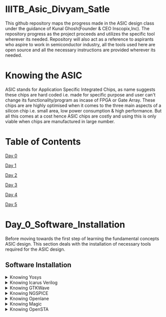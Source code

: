 
# IIITB_Asic_Divyam_Satle
This github repository maps the progress made in the ASIC design class under the guidance of Kunal Ghosh(Founder & CEO Inscopix,Inc). The repository progress as the project proceeds and utilizes the specific tool wherever its needed. Repository will also act as a reference to aspirants who aspire to work in semiconductor industry, all the tools used here are open source and all the necessary instructions are provided wherever its needed.
# Knowing the ASIC
ASIC stands for Application Specific Integrated Chips, as name suggests these chips are hard coded i.e. made for specific purpose and user can't change its functionality/program as incase of FPGA or Gate Array. These chips are are highly optimised when it comes to the three main aspects of a silicon chip i.e. small area, low power consumption & high performance. But all this comes at a cost hence ASIC chips are costly and using this is only viable when chips are manufactured in large number.
# Table of Contents
[Day 0](#day-0)

[Day 1](#day-1)

[Day 2](#day-2)

[Day 3](#day-3)

[Day 4](#day-4)

[Day 5](#day-5)

# Day_0_Software_Installation

Before moving towards the first step of learning the fundamental concepts ASIC design. This section deals with the installation of necessary tools required for the ASIC design.
## Software Installation

<details>
 <summary> Knowing Yosys </summary>

### Knowing Yosys
Yosys is a framework for Verilog RTL synthesis. It currently has extensive Verilog-2005 support and provides a basic set of synthesis algorithms for various application domains. Selected features and typical applications:

Process almost any synthesizable Verilog-2005 design
Converting Verilog to BLIF / EDIF/ BTOR / SMT-LIB / simple RTL Verilog / etc.
Built-in formal methods for checking properties and equivalence
Mapping to ASIC standard cell libraries (in Liberty File Format)
Mapping to Xilinx 7-Series and Lattice iCE40 and ECP5 FPGAs
Foundation and/or front-end for custom flows
Yosys can be adapted to perform any synthesis job by combining the existing passes (algorithms) using synthesis scripts and adding additional passes as needed by extending the Yosys C++ code base. Yosys also serves as backend for several tools that use formal methods to reason about designs, such as sby for SMT-solver-based formal property checking or mcy for evaluating the quality of testbenches with mutation coverage metrics. Yosys is free software licensed under the ISC license (a GPL compatible license that is similar in terms to the MIT license or the 2-clause BSD license)

**Steps to Install Yosys**
```
$ git clone https://github.com/YosysHQ/yosys.git
$ cd yosys-master 
$ sudo apt install make 
$ sudo apt-get install build-essential clang bison flex \
    libreadline-dev gawk tcl-dev libffi-dev git \
    graphviz xdot pkg-config python3 libboost-system-dev \
    libboost-python-dev libboost-filesystem-dev zlib1g-dev
$ make 
$ sudo make install
```
![Yosys](https://github.com/DSatle/IIITB_Asic/assets/140998466/5aa618d6-63f5-433d-abd4-949d61e06621)

</details>	
	
 <details>
 <summary> Knowing Icarus Verilog </summary>


### Knowing Icarus Verilog  
ICARUS VERILOG
Icarus Verilog is an implementation of the Verilog hardware description language compiler that generates netlists in the desired format (EDIF). It supports the 1995, 2001 and 2005 versions of the standard, portions of SystemVerilog, and some extensions.Icarus Verilog is released under the GNU General Public License, Icarus Verilog is free software. Icarus is composed of a Verilog compiler (including a Verilog preprocessor) with support for plug-in backends, and a virtual machine that simulates the design.

**Steps to install Verilog**<br>
```
sudo apt-get install iverilog
```
![Verilog](https://github.com/DSatle/IIITB_Asic/assets/140998466/f89e230b-0cd2-4994-9d6c-18daabe59356)

</details>	
	
 <details>
 <summary> Knowing GTKWave </summary>
### Knowing GTKWave
GTKWave is a fully featured GTK+ based wave viewer for Unix and Win32 which reads LXT, LXT2, VZT, FST, and GHW files as well as standard Verilog VCD/EVCD files and allows their viewing.

**Steps to install GTKWave**<br>
```
sudo apt update<br>
sudo apt install gtkwave
```
![Gtkwave](https://github.com/DSatle/IIITB_Asic/assets/140998466/4d457906-7133-4a3a-ab59-436683b3a1e7)

</details>	
	
 <details>
 <summary> Knowing NGSPICE </summary>

### Knowing NGSPICE
ngspice is the open source spice simulator for electric and electronic circuits comprising of JFETs, bipolar and MOS transistors, passive elements like R, L, or C, diodes, transmission lines and other devices, all interconnected in a netlist. Digital circuits are simulated as well, event driven and fast, from single gates to complex circuits. And you may enter the combination of both analog and digital as a mixed-signal circuit. ngspice offers a wealth of device models for active, passive, analog, and digital elements. Model parameters are provided by our collections, by the semiconductor device manufacturers, or from semiconductor foundries. The user can add their circuits as a netlist, and the output is one or more graphs of currents, voltages and other electrical quantities or is saved in a data file.

**Steps to install ngspice**

Download the tarball from https://sourceforge.net/projects/ngspice/files/ to a local directory and then follow the commands given below :
```
# Dependency for ngspice:
sudo apt-get install build-essential
sudo apt-get install libxaw7-dev

# ngspice installation:
tar -zxvf ngspice-40.tar.gz
cd ngspice-40
mkdir release
cd release
../configure  --with-x --with-readline=yes --disable-debug
make
sudo make install
```
</details>	
	
 <details>
 <summary> Knowing Openlane </summary>
	 
### Knowing Openlane
OpenLane is an automated RTL to GDSII flow based on several components including OpenROAD, Yosys, Magic, Netgen, CVC, SPEF-Extractor, KLayout and a number of custom scripts for design exploration and optimization. It also provides a number of custom scripts for design exploration and optimization. The flow performs all ASIC implementation steps from RTL all the way down to GDSII. Currently, it supports both A and B variants of the sky130 PDK, the C variant of the gf180mcu PDK, and instructions to add support for other (including proprietary) PDKs are documented. OpenLane abstracts the underlying open source utilities, and allows users to configure all their behavior with just a single configuration file.

**Steps to install Openlane**

Prior to the installation of the OpenLane install the dependencies and packages using the command shown below :
```
sudo apt-get update
sudo apt-get upgrade
sudo apt install -y build-essential python3 python3-venv python3-pip make git
```
Docker Installation :
```
sudo apt install apt-transport-https ca-certificates curl software-properties-common
curl -fsSL https://download.docker.com/linux/ubuntu/gpg | sudo gpg --dearmor -o /usr/share/keyrings/docker-archive-keyring.gpg

echo "deb [arch=amd64 signed-by=/usr/share/keyrings/docker-archive-keyring.gpg] https://download.docker.com/linux/ubuntu $(lsb_release -cs) stable" | sudo tee /etc/apt/sources.list.d/docker.list > /dev/null

sudo apt update
sudo apt install docker-ce docker-ce-cli containerd.io
sudo docker run hello-world

sudo groupadd docker
sudo usermod -aG docker $USER
sudo reboot 


# Check for installation
sudo docker run hello-world
```
</details>	
	
 <details>
 <summary> Knowing Magic </summary>

### Knowing Magic
Magic is an electronic design automation (EDA) layout tool for very-large-scale integration (VLSI) integrated circuit (IC) originally written by John Ousterhout and his graduate students at UC Berkeley. Work began on the project in February 1983. The main difference between Magic and other VLSI design tools is its use of "corner-stitched" geometry, in which all layout is represented as a stack of planes, and each plane consists entirely of "tiles" (rectangles). Magic is primarily famous for writing the scripting interpreter language Tcl.

**Steps to install magic**
```
sudo apt-get install m4
sudo apt-get install tcsh
sudo apt-get install csh
sudo apt-get install libx11-dev
sudo apt-get install tcl-dev tk-dev
sudo apt-get install libcairo2-dev
sudo apt-get install mesa-common-dev libglu1-mesa-dev
sudo apt-get install libncurses-dev
git clone https://github.com/RTimothyEdwards/magic
cd magic
./configure
make
sudo make install
```
</details>	
	
 <details>
 <summary> Knowing OpenSTA </summary>
	 
### Knowing OpenSTA
OpenSTA is a gate level static timing verifier. As a stand-alone executable it can be used to verify the timing of a design using standard file formats such as Verilog netlist, Liberty library, SDC timing constraints, SDF delay annotation and SPEF parasitics. OpenSTA uses a TCL command interpreter to read the design, specify timing constraints and print timing reports.

**Steps to install OpenSTA**
Prior to the installation of the OpenSTA install the dependencies using the command shown below :
```
sudo apt-get install cmake clang gcc tcl swig bison flex
```
After installing the dependencies use the following command to install OpenSTA:
```
git clone https://github.com/The-OpenROAD-Project/OpenSTA.git
cd OpenSTA
mkdir build
cd build
cmake ..
make
sudo make install
```

# Day_1 Introduction to Verilog design and Synthesis
## Terminologies 
### Simulator
A simulator is a software tool that can be used to check the functionality of a circuit design before it is implemented in hardware. It does this by simulating the behavior of the design in software, using a Hardware Description Language (HDL) such as Verilog or VHDL. RTL design is checked for adherence to the specifications by simulating the design. Simultor looks for the chnages on the input signals. Output of the simulator is a vcd file i.e. value change dump format.


### Design
Design is the actual verilog code or set of verilog codes which has the intended functionality to meeet with the required specifications. Design can be of different types like Behavioral, Structural, Data flow model. Here I have started with the behavioral design of a MUX.

#### Test Bench
Testbench is the setup to apply stimulus(test_vectors) to the design to check its functionality. Here I have uploaded the test bench for the for the MUX design.

![Test Bench](https://github.com/DSatle/IIITB_Asic/assets/140998466/6b56c270-7f7c-4d9d-b22c-135282fb41e8)


### Verilog based simulation flow
![Whole Process](https://github.com/DSatle/IIITB_Asic/assets/140998466/a8fd9846-658b-4893-b339-3daf3577d8d8)

## Github Cloning
### Steps to clone the github repository
First I made a new directory VSD, follow commands were used
```
mkdir VSD
cd VSD
mkdir VLSI
```
In VLSI directory I clonned the following github repository

https://github.com/kunalg123/sky130RTLDesignAndSynthesisWorkshop.git

![Kunalg123](https://github.com/DSatle/IIITB_Asic/assets/140998466/bca70601-be94-42e8-8f73-be2c9c3d5a78)

Following commands were used to clone the github repository
```
git clone https://github.com/kunalg123/sky130RTLDesignAndSynthesisWorkshop.git
````
Accessing the files 
After clonning the github repository here I accessed the content of the repository using the following commands
```
cd VSD
cd VLSI
cd sky130RTLDesignAndSynthesisWorkshop
cd verilog_files
```
![verilog files](https://github.com/DSatle/IIITB_Asic/assets/140998466/529fb477-4d1f-4aa6-89bf-4495946f29d7)

The verilog_model folder in \\wsl.localhost\Ubuntu\home\vsd\VLSI\sky130RTLDesignAndSynthesisWorkshop\my_lib. The verilog_files folder contains all the lab experiment verilog source files and corresponding testbench files needed to simulate the designs.

**Demostration of the Icarus Verilog and GTKWave**

To run the iverilog command the unbuntu should be in the same directory where verilog log files are presesnt this is done using the following commands
```
/home/vsd/VLSI/sky130RTLDesignAndSynthesisWorkshop/verilog_files
```
Now simulation of RTL design and test bench is done using the following commands
```
iverilog good_mux.v tb_good_mux.v 
```
![Screenshot (8)](https://github.com/DSatle/IIITB_Asic/assets/140998466/935509e1-6606-42b3-b070-96d48354e835)

The above command will compile and check for the syntax errors in both the design and testbench. Upon compiling successfully it will generate an executable file a.out.

Execute the a.out using the command ./a.out , resulting in the generation of a tb_good_mux.vcd file that captures changes in the input and output values. This vcd file is given as the input to the GTKWave to view the wave form. In GTKWave drag and drop the required input and output signals to view the waveform. Since the simulation is done for long amount of time use the zoom to fit option to view the entire waveform.

Commands to execute to view the waveform :
```
gtkwave tb_good_mux.vcd
```

![Screenshot (7)](https://github.com/DSatle/IIITB_Asic/assets/140998466/22053a27-982f-4fb0-9b55-b29b9347fe43)

**Descrpition of Verilog Code**

The verilog code can be viewed using the following commands
```
gedit good_mux.v
```
The above code opens the verilog code for 2x1 MUX writen in behavioral pattern.

![Mux Design](https://github.com/DSatle/IIITB_Asic/assets/140998466/e6cfa22b-3539-464d-a3c8-52fde1575e02)

```
gedit tb_good_mux.v
```
The above code opens the verilog code for test bench of 2x1 MUX writen in behavioral pattern.

![MUX test bench](https://github.com/DSatle/IIITB_Asic/assets/140998466/3606496c-9185-41d2-86ad-cd2dd0666183)

**Process of Synthesis i.e RTL(Verilog code to Netlist)**

**Terminologies**

**Synthesis**- Synthesis is the process that converts RTL into a technology-specific gate-level netlist, optimized for a set of pre-defined constraints.

**Netlist**- Netlist is the schematic or circuit equivalent of the RTL code. Netlist can be of various type based on its representation. A netlist can have elements like MUX, multiplier, adder, etc or it can be a gate level netlist where the given RTL code is implemented using gates the netlist shows the interconnection between gates.
Library- Library is the collection of all the standard cells needed to implement the given RTL logic thriugh a circuit. It consists of gates with various configutations 2,3,4 inputs or with different delay times.

**Introduction to the synthesizer**

Synthesizer is a tool used to convert the RTL from the netlist. Yosys is one such open source synthesizer. Yosys is provided with both the design and its corresponding .lib file, and its task is to generate the netlist. The netlist generated is a depiction of the input design provided to Yosys, contructed using the standard cells available in the .lib file. To validate the synthesis output, the netlist is verified in a manner analogous to how the RTL design is verified. This involves using the same testbench and stimulus set to confirm that the outcomes obtained from the netlist correspond to those acquired when using the RTL design. 

**Generating the netlist**

Here our synthesizer is Yosys, the following image shows the process and three command needed to generate the netlist using yosys

![Screenshot (12)](https://github.com/DSatle/IIITB_Asic/assets/140998466/1da95471-c269-4197-83fe-b23e0b6346a5)

The below picture describes the RTL design along with the netlist corresponding to it.

![Screenshot (16)](https://github.com/DSatle/IIITB_Asic/assets/140998466/ef1e161a-3ab0-4e5b-a885-f03337b3a4ea)


**Verifying the netlist**

Netlist verification is done to cross check whether the given netlist performs exactly in the same as the RTL design. The image shows the pictorial representation of verifying the netlist using the test bench.

![netlist_verification](https://github.com/DSatle/IIITB_Asic/assets/140998466/03daf290-81af-4b55-845a-413418911bd5)

**Need for slow gates in library**

**Setup Time**- The amount of time the data at the synchronous input must be stable before the active edge of the clock.

**Hold Time**- The amount of time the data at the synchronous input must be stable after the active edge of the clock.

![Setup and hold time](https://github.com/DSatle/IIITB_Asic/assets/140998466/da9e764a-aa58-4ee8-9b6b-872b7b609695)

Note- Both setup and hold time for the flipflops is specified in the librbary.

Invoking yosys
```
yosys
```
![Invoking Yosys](https://github.com/DSatle/IIITB_Asic/assets/140998466/8f3ac985-640b-4ef4-ae2f-b67c848ec92b)

Reading library

read_liberty /home/full directory where RTL code is present.

Reading Verilog code
read_verilog filename.v


Synthesize command 
```
synth -top filename
```
![Screenshot (19)](https://github.com/DSatle/IIITB_Asic/assets/140998466/9120c95a-c225-48da-83e4-27a8a8784576)

Abc command
```
abc_liberty -lib /home/file directory where library is present 
```
Show command
```
show
```

Note- In the coming we will see the 


![Setup and hold time](https://github.com/DSatle/IIITB_Asic/assets/140998466/5bd55f3f-5841-4b3b-bc76-5a19c047d900)

The below image explains why we need slower gates. In the image for proper functioning of the circuit data should reach DFFB well before(setup time) the next clock pulse arrives. And DFFB should hold this value for some amount of time (Hold time) so that it can be carry forward the value to next element of the circuit.

![Setup   Hold Time (2)](https://github.com/DSatle/IIITB_Asic/assets/140998466/38a6ba79-82c3-47b4-bdf2-dcfd878912b0)

Hence we need fast cells to meet the required performance and we need cells that work slow to meet HOLD.

**

## Day_2 Timing libs, hierarchial vs flat synthesis & efficient flop coding styles

**Introduction to timing.libs**

Library Name- Sky130

tt- Stands for typical process

025C- Temparature 

1V80- Indicates the voltage

Three important parameters

Process- Variations due to fabrication, due to human error every time it cannot be exactly made same

Voltage- Change in voltage results n change in behaviour of circuit.

Temperature- Semiconductors are highly sensitive to temparature.

Cells- Basic entity used to make a circuit like gates flipflops.

Command for getting library

![Command SS for getting library code](https://github.com/DSatle/IIITB_Asic/assets/140998466/b2779e85-b79f-4f25-a11f-2a356e741407)

Library details

![Lib img-1](https://github.com/DSatle/IIITB_Asic/assets/140998466/3dc45fe8-d031-4f7b-8461-fbf239921f2f)

![Lib img 2](https://github.com/DSatle/IIITB_Asic/assets/140998466/ecbe1e1f-4d23-4736-9bcd-1aae0b197762)


**Hierarchial vs Float synthesis**
File showing difference between and gates

![Screenshot (43)](https://github.com/DSatle/IIITB_Asic/assets/140998466/38507182-c6a5-4338-83ba-7e2c00f7f8dc)

Behavioral code of AND gate

![AND behavioral](https://github.com/DSatle/IIITB_Asic/assets/140998466/7f903ac5-ee3f-431e-99f3-cbe486f242ae)

Searching two input gate in library

![a211o search bar](https://github.com/DSatle/IIITB_Asic/assets/140998466/c07282e2-3ef7-4c7e-aa44-d615ad26da1b)

Searching three input gate in library


![a21110 search bar](https://github.com/DSatle/IIITB_Asic/assets/140998466/d50f8d5f-497f-4139-9297-7d68d33cdba1)

Verilog Code for multiple module 

![veri code mm](https://github.com/DSatle/IIITB_Asic/assets/140998466/655dcbd2-028a-4a12-ae10-ec56972b81c4)

Multiple module command for synthesis and netlist generation

![gedit multipl](https://github.com/DSatle/IIITB_Asic/assets/140998466/cb1fce1c-9ee1-4489-9222-f9ae5446a629)

![Invoking Yosys (2)](https://github.com/DSatle/IIITB_Asic/assets/140998466/5c473bf2-0a39-41c1-8778-0371c6eb0d2b)

![Syth](https://github.com/DSatle/IIITB_Asic/assets/140998466/59ba8959-6f8e-4cee-93e6-b257ce582fda)


Multiple module hierarchy 

![Multiple modules hier](https://github.com/DSatle/IIITB_Asic/assets/140998466/2930e3e1-f8d3-479d-892c-eb50b513e854)

Multiple module netlist 

![Multiple module net list](https://github.com/DSatle/IIITB_Asic/assets/140998466/0a8afab8-b4f2-4017-b86c-e65057f8c6ac)

Flattned Library file

![Flattened netlist](https://github.com/DSatle/IIITB_Asic/assets/140998466/9e824050-528e-41c7-b2c3-c1aafa7fb95a)

Flattned netlist

![Flattened netlist](https://github.com/DSatle/IIITB_Asic/assets/140998466/88611a0c-2e29-4bde-8129-9037a027a0e2)

Submodule AND gate

![Submodule AND gate](https://github.com/DSatle/IIITB_Asic/assets/140998466/f5bcc556-8ec3-466a-bf49-5699f3d45b3a)

**Various Flop Coding Styles and optimization**
Sync reset flipflop code

![sync dff](https://github.com/DSatle/IIITB_Asic/assets/140998466/eb408ac2-028d-4c61-90a1-31957128f822)

Simulation


![sync dff](https://github.com/DSatle/IIITB_Asic/assets/140998466/265f6f50-bbd7-4541-a156-f5e4f71c08cd)

Netlist 

![sync reset dff](https://github.com/DSatle/IIITB_Asic/assets/140998466/e8a63d53-4750-4853-ab08-ec4ab83ee63f)


Async reset flipflop code

![async reset](https://github.com/DSatle/IIITB_Asic/assets/140998466/975382c0-e708-412e-8775-78ad5e11459f)



Simulation

![gtkwave sync dff](https://github.com/DSatle/IIITB_Asic/assets/140998466/9fe90191-8576-4c65-8d72-c8b5e8173db1)

Netlist 

![dff async set](https://github.com/DSatle/IIITB_Asic/assets/140998466/99c5b49f-0611-467b-a603-9b45171afa0a)


Sync & Async flipflop code 

![Sync   async dff](https://github.com/DSatle/IIITB_Asic/assets/140998466/835d1285-2ce8-402c-b632-64082baa1f07)

**Interesting Optimisation**

Add image from phone here


## Day_3 Combinational and sequential optimizations

**Introduction to optimizations**
**Combinational Logic Optimisation**
* Seqeezing the logic to get the most optimised design
* Optimised Design is better interms of area & Power savings
There are two ways to do this
1. Constant Propagation
2. Boolean Logic optimisation
**Constant Propagation**
Below constant 0 helped to reduce the circuit hence termed as constant propagation
```
D3 ch1 I1
```
**Boolean Logic optimisation**
```
D3 ch1 I2
```

Example-1 
```
![opt_check](https://github.com/DSatle/IIITB_Asic/assets/140998466/be9fc551-6139-44af-af6a-6e3f5e822e9c)
```
Example-2
```
![opt_check2](https://github.com/DSatle/IIITB_Asic/assets/140998466/b3e10411-6050-4edf-85bb-e086c9615435)
```
Example-3
```
![opt_check3](https://github.com/DSatle/IIITB_Asic/assets/140998466/e89e0305-e0f9-4da7-a114-dec823bd2cb5)
```
Example-4
```
![ex-4](https://github.com/DSatle/IIITB_Asic/assets/140998466/8a8f74d9-5ac9-4ba3-bc89-4d32563e06c9)
```
Example-5 
Here there is multiple modules present so we will try to check whether those module are being used or not by using following commands:

```
yosys:read_liberty -lib ../lib/sky130_fd_sc_hd__tt_025C_1v80.lib 
yosys:read_verilog multiple_module_opt2.v
yosys:synth -top multiple_module_opt2
yosys:abc -liberty ../lib/sky130_fd_sc_hd__tt_025C_1v80.lib 
yosys:flatten
yosys:opt_clean -purge
yosys:show
```
```
module sub_module(input a , input b , output y);
	assign y = a & b;
endmodule

module multiple_module_opt2(input a , input b , input c , input d , output y);
	wire n1,n2,n3;
	sub_module U1 (.a(a) , .b(1'b0) , .y(n1));
	sub_module U2 (.a(b), .b(c) , .y(n2));
	sub_module U3 (.a(n2), .b(d) , .y(n3));
	sub_module U4 (.a(n3), .b(n1) , .y(y));
endmodule
```
Before Flatten
![ex-5 bf](https://github.com/DSatle/IIITB_Asic/assets/140998466/0a78d50f-f911-48a9-b5db-2dc8486dea66)
After Flatten

![ex-5 af](https://github.com/DSatle/IIITB_Asic/assets/140998466/d40b7a04-5234-4466-84c4-d50c4ace62c8)

**Example -6
```
	module sub_module1(input a , input b , output y);
	 assign y = a & b;
	endmodule

	module sub_module2(input a , input b , output y);
	 assign y = a^b;
	endmodule

	module multiple_module_opt(input a , input b , input c , input d , output y);
	wire n1,n2,n3;
	sub_module1 U1 (.a(a) , .b(1'b1) , .y(n1));
	sub_module2 U2 (.a(n1), .b(1'b0) , .y(n2));
	sub_module2 U3 (.a(b), .b(d) , .y(n3));

	assign y = c | (b & n1); 
	endmodule
```
![ex-6 bf](https://github.com/DSatle/IIITB_Asic/assets/140998466/0391d03a-c647-412d-9ec3-6efdce739909)

![ex-6 af](https://github.com/DSatle/IIITB_Asic/assets/140998466/68105603-d788-4e05-a43b-1104f3cec255)


**Sequential Logic optimizations**
1. Sequential logic optimisations(basic)
2. Advanced
   2.1 State Optimisation
   2.2 Retiming
   2.3 Sequential Logic Clonning(Floor plan aware synthesis)
**State Optimisation**
Below figure show the concept of Sequential Constant
```
D3 ch1 I3
```
**Clonning**- Done when doing a physical aware synthesis

Below image shows concept of clonning 

```
D3 ch1 I4
```

When distance between A to B & A to C is very large & we have positive slack for A, we introduce more than one unit of A, this reduces the timing delay caused due to large distance.

**Retiming**

Below image shows the concept of retiming.
Assumption clock to Q delay & setup time zero. Effectively we will be able to clock at 200Mhz. After retiming is done circuit can be clocked at 250Mhz, making it faster.
```
D3 ch1 I4
```
Example-1 

![dff 1 netlist](https://github.com/DSatle/IIITB_Asic/assets/140998466/0b0c170b-a0c8-4abe-bfde-390ecbfac855)

![dff 1 no  of cells](https://github.com/DSatle/IIITB_Asic/assets/140998466/a5bb4995-7b33-44ee-a935-710e1391f466)

Example-2 

![dff 2 netlist](https://github.com/DSatle/IIITB_Asic/assets/140998466/fdf8b316-fdc3-49e1-bce0-22b248c6b2d1)

![dff 2 no  of cells](https://github.com/DSatle/IIITB_Asic/assets/140998466/e5d1f8f1-0cdf-40f2-ae6b-d3fcdff9bd96)

Example-3

![dff 3 no  of cells](https://github.com/DSatle/IIITB_Asic/assets/140998466/95f2a7a5-60f7-4aab-9355-aacd1694cee0)

![dff3 no  of cells](https://github.com/DSatle/IIITB_Asic/assets/140998466/dbb16953-4924-4bb4-a76a-acaa35171a14)

Example-4 

![dff ex-4 nl](https://github.com/DSatle/IIITB_Asic/assets/140998466/b84a1691-a178-4960-ac67-9b588dfcec61)

Example-5

![dff ex-5 nl](https://github.com/DSatle/IIITB_Asic/assets/140998466/555c151e-cbc3-42ff-a724-ec480df10c26)

**Sequential optimisation of unused output**
**Counter**

![netlist counter](https://github.com/DSatle/IIITB_Asic/assets/140998466/ceeb9b89-fc04-43d8-a54c-276e6a69f00a)

![IO Signals counter](https://github.com/DSatle/IIITB_Asic/assets/140998466/d9c911f0-b19d-4d58-b8a4-c8cec1c92310)

![counter cell counts](https://github.com/DSatle/IIITB_Asic/assets/140998466/86e2e474-6e2b-4171-8725-ec1dc2382ee7)

**Updated Counter**
![netlist counter2](https://github.com/DSatle/IIITB_Asic/assets/140998466/01452f60-b131-4b61-86d0-88c143c717b5)

![counter 2 IO signals](https://github.com/DSatle/IIITB_Asic/assets/140998466/cf694cce-de69-446d-b03f-e2efea7ff59e)

![counter2 cells](https://github.com/DSatle/IIITB_Asic/assets/140998466/61b640de-44c0-4cdd-823b-d460701ae7b9)

## Day_4 GLS, blocking and non-blocking and Synthesis-Simulation mismatch

**GLS, Synthesis-Simulation mismatch and blocking/nonblocking statements**

**What is GLS- Gate Level Simulation?**

GLS is generating the simulation output by running test bench with netlist file generated from synthesis as design under test. Netlist is logically same as RTL code, therefore, same test bench can be used for it.

**Why GLS?**

We perform this to verify logical correctness of the design after synthesizing it. Also ensuring the timing of the design is met.

Below picture gives an insight of the procedure. Here while using iverilog, we also include gate level verilog models to generate GLS simulation.

![GLS model timing conditon](https://github.com/DSatle/IIITB_Asic/assets/140998466/d9315151-6525-44eb-97b8-8fc3500a47c9)

**Synthesis Simulation Mismatch**

There are three main reasons for Synthesis Simulation Mismatch:

* Missing sensitivity list in always block
* Blocking vs Non-Blocking Assignments
* Non standard Verilog coding
  
**Missing sensitivity list in always block:**

If the consider - Example-2, we can see the only sel is mentioned in the sensitivity list. During the simulation, the waveforms will resemble a latched output but the simulation of netlist will not infer this as the synthesizer will only look at the statements with in the procedural block and not the sensitivity list.

As the synthesizer doen't look for sensitivity list and it looks only for the statements in procedural block, it infers correct circuit and if we simulate the netlist code, there will be a synthesis simulation mismatch.

To avoid the synthesis and simulation mismatch. It is very important to check the behaviour of the circuit first and then match it with the expected output seen in simulation and make sure there are no synthesis and simulation mismatches. This is why we use GLS.

**Blocking vs Non-Blocking Assignments:**

Blocking statements execute the statemetns in the order they are written inside the always block. Non-Blocking statements execute all the RHS and once always block is entered, the values are assigned to LHS. This will give mismatch as sometimes, improper use of blocking statements can create latches. Get to see at Example4


**Labs on GLS and Synthesis-Simulation Mismatch**

**Example-1** 

There is no mismatch in this example as the netlist simulation and rtl simulation waveform are similar only
```
module ternary_operator_mux (input i0 , input i1 , input sel , output y);
	assign y = sel?i1:i0;
endmodule
```
**Simulation**

![GTKWave terniary mux](https://github.com/DSatle/IIITB_Asic/assets/140998466/f94a62c3-abf2-49b1-b1ff-f99d7e837794)

**Synthesis**

![terniary mux netlist](https://github.com/DSatle/IIITB_Asic/assets/140998466/b1261108-e52d-463b-8391-7ba769056aa0)

**Netlist Simulation**

![terniary netlist gtkwave](https://github.com/DSatle/IIITB_Asic/assets/140998466/220675f5-4c0b-479f-80f0-61ba1fc92300)

**Command for netlist verification**

![netlist verify code](https://github.com/DSatle/IIITB_Asic/assets/140998466/8bf7e134-5c63-4a5d-866a-c4b840663da3)


**Example-2**
```
module bad_mux (input i0 , input i1 , input sel , output reg y);
	always @ (sel)
	begin
		if(sel)
			y <= i1;
		else 
			y <= i0;
	end
endmodule
```
**Simulation**

![bad mux gtkwave](https://github.com/DSatle/IIITB_Asic/assets/140998466/c2b99647-766b-49ac-b323-13762a865927)

**Synthesis**

![bad mux netlist](https://github.com/DSatle/IIITB_Asic/assets/140998466/7f8ccaab-a5b9-4a50-a237-a4fd4bc2e655)

**Netlist Simulation**

![bbb](https://github.com/DSatle/IIITB_Asic/assets/140998466/e71ae49d-11ff-44d0-87ca-00888658a877)


**Mismatch**
Here the first image is showing mismatch because waveform was only changing only when select was changing where as in the second one it is corrected by the synthesizer.

![bad mux gtkwave](https://github.com/DSatle/IIITB_Asic/assets/140998466/2275d668-fd1c-4b6a-af76-63687817598b)

![bbb](https://github.com/DSatle/IIITB_Asic/assets/140998466/86a7de48-11d6-4a08-a165-581f4385fe2c)

**Command to get netlist**

![command to get bad bad with netlist](https://github.com/DSatle/IIITB_Asic/assets/140998466/5d4a2d1c-1d33-471c-86c8-709945ac0bd9)


**Example-3**
```
module good_mux (input i0 , input i1 , input sel , output reg y);
	always @ (*)
	begin
		if(sel)
			y <= i1;
		else 
			y <= i0;
	end
endmodule

```
**Simulation**

![good mux following](https://github.com/DSatle/IIITB_Asic/assets/140998466/035b0046-4c63-4cc8-87ca-83330a5fbc23)

**Synthesis**

![good mux following](https://github.com/DSatle/IIITB_Asic/assets/140998466/2b1be7cc-0e80-4714-9c8b-7c87891e5979)

**Netlist Simulation**

![netlist gm](https://github.com/DSatle/IIITB_Asic/assets/140998466/b05cb837-abf7-4204-863c-dceec8ab4484)


**Labs on synth-sim mismatch for blocking statement**
Here in the below example  the output is depending on the past value of x which is dependednt on a and b and it appears like a flop.
```
module blocking_caveat (input a , input b , input  c, output reg d); 
reg x;
always @ (*)
	begin
	d = x & c;
	x = a | b;
end
endmodule

```
```
D4 ch3 I1
```
**Simulation**

![gtkwave blocking caveat](https://github.com/DSatle/IIITB_Asic/assets/140998466/81cad32e-e80c-49aa-b0f2-cf3cc4c30c5a)

**Synthesis**

![netlist blocking caveat](https://github.com/DSatle/IIITB_Asic/assets/140998466/3914bdad-98b1-4275-b65e-2e3eda727f06)

**Cell Stats**

![cell stats blocking caveat](https://github.com/DSatle/IIITB_Asic/assets/140998466/683b4f11-89b5-4883-8882-7bb630b04b2f)

**Signal Info**

![signal info blocking caveat](https://github.com/DSatle/IIITB_Asic/assets/140998466/afb87746-4205-452d-84a7-0286f33fb3d4)

**Netlist Verification**

![mnmn](https://github.com/DSatle/IIITB_Asic/assets/140998466/b81d3524-416c-45f9-85cd-49fca4af29e2)



## Day_5 If,case, for loop and for generate
**If & Case constructs**

The construct if is mainly used to create priority logic. In a nested if else construct, the conditions are given priority from top to bottom. Only if the condition is satisfied, if statement is executed and the compiler comes out of the block. If condition fails, it checks for next condition and so on as shown below.
Syntx of If is shown below
```
if (<condition 1>)
begin
-----------
-----------
end
else if (<condition 2>)
begin
-----------
-----------
end
else if (<condition 3>)
.
.
.

```

**Dangers due to If**

If use a bad coding style i.e, using incomplete if else constructs will infer a latch. We definetly don't require an unwanted latch in a combinational circuit. When an incomplete construct is used, if all the conditions are failed, the input is latched to the output and hence we don't get desired output unless we need a latch.
The below image shows dangers with warning in red
```
D5 ch1 I1
```
**Case Construct**

In case construct, the execution checks for all the case statements and whichever satisfies the statement, that particular statement is executed.If there is no match, the default statement is executed. But here unlike if construct, the execution doesn't stop once statement is satisfied, but it continues further.

Below snippet show the syntax for case statement

```
case(statement)
  case1: begin
       --------
	 --------
	 end
 case2: begin
	     --------
	 --------
	 end
 default:
 endcase
```
Caveats in case occurs due to two primary reasons
1. Incomplete case
   The below image show the code and how a latch is formed in the case statement. Warning are shown in red colour.
   ```
   D5 ch1 I2
   ```
   Solution- Introducing a default in the code eliminates the problem of latch formation at hardware level.The snippet for which is shown below
   
2. Partial assignments
The below image shows the error occured due to partial assingment. Due to this hardware generates some random error. Example of this is discussed in further section.

```
D5 ch1 I3
```


**Lab incomplete if case**

**Example-1**

The below image shows the practical example where latch is formed due to incomplete if code used.

   ![incom if code](https://github.com/DSatle/IIITB_Asic/assets/140998466/269b8a30-08db-40d7-8d0b-c2df16ebbab4)

The below image show the image of latch at hardware level. Whenever io is low y is latching at some value.

![gtkwave incom if](https://github.com/DSatle/IIITB_Asic/assets/140998466/ff07651c-07b3-425c-9893-d609c613571f)

The below image show the latch used by the synthesizer to implement the circuit.

![cell stats incomp if](https://github.com/DSatle/IIITB_Asic/assets/140998466/2616ef12-9c4b-44d9-8296-fd5e7924c304)

The image shows presence of latch in the netlist



![incomp if netlist](https://github.com/DSatle/IIITB_Asic/assets/140998466/b5114974-df72-483f-8d61-c02f61aa0d07)

The above images shows what an incomplete if state does to the circuit at various levels

**Example-2**

The below code is equivalent to two 2:1 mux with i0 and i2 as select lines with i1 and i3 as inputs respectively. Here as well, the output is connected back to input in the form of a latch with an enable input of OR of i0 and i2.

![incom if2 code](https://github.com/DSatle/IIITB_Asic/assets/140998466/84ae9b77-b4de-442e-b211-3b4e907d51c2)

The below image shows when i1 and i2 are low the circuit will act as a latch.

![incom if2 gtkwave](https://github.com/DSatle/IIITB_Asic/assets/140998466/2b52e3fc-fd0d-4481-accb-b0ecc3d07640)

The below image shows that the synthesizer used a latch to implement the code at the hardware level.

![cell stats incomp if2](https://github.com/DSatle/IIITB_Asic/assets/140998466/10217c89-4c34-49f3-9f3e-9e77f050aa4d)

Below image shows latch present in the netlist.

![incomp if2 netlist](https://github.com/DSatle/IIITB_Asic/assets/140998466/7661c8d5-f12b-4a07-80c5-42206b392281)

**Lab-Incomplete overlapping case**

**Example-1**

This is an example of incomplete case where other two combinations 10 and 11 were not included. This will infer a latch for the multiplexer and connect i2 and i3 with the output.

Below is the code for the same.

![incomp cas1 code](https://github.com/DSatle/IIITB_Asic/assets/140998466/79a21569-4f9e-47f2-b667-81a97e6bfe6a)

Below show the gtkwave where latch can be observed for (1,0) & (1,1) it's forming the latch. This can be observed between 2ns to 4ns.

![incomp cas1 gtkwave](https://github.com/DSatle/IIITB_Asic/assets/140998466/d80e55c8-7bbc-410b-9678-36e9cfde58df)

The cell stats show the presence of latch in hardware implementation.

![cell stats cas1 incmo](https://github.com/DSatle/IIITB_Asic/assets/140998466/356ac6f4-fdf7-4b67-9bb3-a9d099a6ea63)

Presence of netlist is obserevd in the netlist as well.

![netlist incomp1](https://github.com/DSatle/IIITB_Asic/assets/140998466/4c2b6ab1-a7ae-4f46-937f-499827b08452)

**Example-2**
The below code is equivalent to two 2:1 mux with i0 and i2 as select lines with i1 and i3 as inputs respectively. Here as well, the output is connected back to input in the form of a latch with an enable input of OR of i0 and i2.

Code snippet is given below

![com case using default code](https://github.com/DSatle/IIITB_Asic/assets/140998466/dfbdcb1d-a748-4f1d-9106-e2dc289dfbb0)

Below image of GTKWave show the proper working of case statement by using default statement

![gtkwave comp gtkwave](https://github.com/DSatle/IIITB_Asic/assets/140998466/ea2a910f-8190-4f5c-8a5b-b7a608f596de)

Cell stats shows elimination of latch from hardware 

![cell stats comp case](https://github.com/DSatle/IIITB_Asic/assets/140998466/1a7a4a21-27e7-4235-9932-a1018b4902e7)

Same is reflected in the netlist as well.

![netlist comp cas](https://github.com/DSatle/IIITB_Asic/assets/140998466/e3fd9e22-c8f3-4e01-a230-02b8ca4ea70b)

**Example-3**

In the below example, y is present in all the case statements and it had particular outut for all cases. There no latch is inferred in case of y. When it comes to x, it is not assigned for the input 01, therefore a latch is inferred here.

Code snippet is given below

![code overlapping case](https://github.com/DSatle/IIITB_Asic/assets/140998466/f55388ef-fe12-44b7-83e6-9ca53480ee60)

GTKWave show output for both x and y.

![overlapping gtkwave](https://github.com/DSatle/IIITB_Asic/assets/140998466/8db55177-e8a0-4c28-a8fd-ce7666d1c7ca)

Cell stats shows inclusion of latch because of x.

![cell stats incomp 2 op](https://github.com/DSatle/IIITB_Asic/assets/140998466/0c6b804e-5baf-4665-b964-690374923264)

Netlist shows infered latch at output x.

![2 op case statement netlist](https://github.com/DSatle/IIITB_Asic/assets/140998466/8559648e-edde-40ec-93c0-6e1eb070ab67)

**Example-4 Bad Mux Contruct**

![bad case](https://github.com/DSatle/IIITB_Asic/assets/140998466/c86e7b1a-dd25-4ddd-851e-58199934dcb6)

GTKwave simulation

![nn](https://github.com/DSatle/IIITB_Asic/assets/140998466/9049fecf-440b-404b-8511-8afc3fc65e6f)

Cell stats

![cell stats for overlapping](https://github.com/DSatle/IIITB_Asic/assets/140998466/b2f6dc08-8e6c-4ebc-aaa3-571789c87317)

Netlist 

![nn n](https://github.com/DSatle/IIITB_Asic/assets/140998466/99503380-c0a7-4839-b573-011dff51340f)

**Netlist Simulation**

As we can see from the simulation wave form and difference in netlist waveform here the invalid case is getting fixed by the tool which we should avoid to do so in the code

![Capture](https://github.com/DSatle/IIITB_Asic/assets/140998466/d19c6a2b-92f1-4813-a1cc-c5c55894097d)

**For loop & For Generate**

* For loop is always used inside always block
* For loop used for evaluating expressions
* For loop is not used for instantiating Hard Ware multiple times

* Generate For loop is always used outside always block,
* Generate For loop is used when we need a code snippet multiple time i.e. used for instatiating Hard Ware.

  For loop can be used to generate larger circuits like 256:1 multiplexer or 1-256 demultiplexer where the coding style of smaller mux is not feesible and can have human errors since we would need to include huge number of combinations.

FOR Generate can be used to instantiate any number of sub modules with in a top module. For example, if we need a 32 bit ripple carry adder, instead of instantiating 32 full adders, we can write a generate for loop and connect the full adders appropriately.

**Lab- For and For Generate**
**Example-1- Mux using generate**

Code Snippet 

![Mux gene code](https://github.com/DSatle/IIITB_Asic/assets/140998466/dc38fb2a-7962-4845-8a05-4a8ac4792c87)

GTKwave output

![gtkwave mux gen code](https://github.com/DSatle/IIITB_Asic/assets/140998466/fad68d77-5d16-4182-91fb-44ab7b94e2ed)

Netlist 

![netlist mux gene](https://github.com/DSatle/IIITB_Asic/assets/140998466/2cc1d979-abac-456d-a0fb-4d6b657a83e0)

Netlist simulation

![netlist simulation mux generate](https://github.com/DSatle/IIITB_Asic/assets/140998466/e585e632-05f4-406a-ad53-c27715171d3a)

**Example-2-Demux using case & generate**
Code snippet

![combined code demux](https://github.com/DSatle/IIITB_Asic/assets/140998466/bda3a20a-c964-4b9f-ae5f-1ab57746e33e)

Demux Case RTL simulation

![demux case gtkwave](https://github.com/DSatle/IIITB_Asic/assets/140998466/9be052a6-0ba6-4ecc-baa1-db0c4cbd5afb)

Demux generate RTL simulation

![demux generate gtkwave](https://github.com/DSatle/IIITB_Asic/assets/140998466/244518fe-a757-495c-bc3c-47fb226e52d6)

Demux Case Netlist 

![netlist demux case](https://github.com/DSatle/IIITB_Asic/assets/140998466/0517bac4-653b-4359-91e7-2c0b251579b6)

Demux Generate Netlist

![netlist mux gene](https://github.com/DSatle/IIITB_Asic/assets/140998466/46a19316-06c9-46e9-981a-f0a53f8b2dbe)

Demux case Netlist Simulation

![case demux netlist simulation](https://github.com/DSatle/IIITB_Asic/assets/140998466/cc6af981-f752-44d2-a9b8-799ffc7d0274)

Demux generated Netlist simulation

![netlist simulation mux generate](https://github.com/DSatle/IIITB_Asic/assets/140998466/8ef4ca46-965a-46c4-aa2d-074654cfd3e8)

**Conclusion**- Whenever a big mux/demux is needed to be implemented "for" loop is very handy. Making larger mux using case statement is a tedious task, as the code length increases while this is not the case with for generate method.

**Example-4 Ripple Carry Adder**

In this Ripple carry adder example, unlike instantiating fulladder for 8 times, generate for loop is used to instantiate the fulladder for 7 times and only for first full adder, it is instantiated seperately. Using the same code, just by changing bus sizes and condition of for loop, we can design any required size of ripple carry adder.

Code snippet

![rca v](https://github.com/DSatle/IIITB_Asic/assets/140998466/8c8d74f5-16a3-4061-b478-5c0a351ce65e)

Simulation

![op gtkwave rca](https://github.com/DSatle/IIITB_Asic/assets/140998466/45b55412-0703-4298-beb0-32f72b6aefe0)

Synthesis 

Image add krna hai ask alwin for help

Netlist Simulation 

Image add krna hai ask alwin for help.







































   













